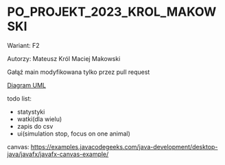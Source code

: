 # PO_PROJEKT_2023_KROL_MAKOWSKI

Wariant: F2 

Autorzy: 
Mateusz Król 
Maciej Makowski 

Gałąź main modyfikowana tylko przez pull request

[Diagram UML](UML_diagram.pdf)


todo list:
- statystyki
- watki(dla wielu)
- zapis do csv
- ui(simulation stop, focus on one animal)

canvas:
https://examples.javacodegeeks.com/java-development/desktop-java/javafx/javafx-canvas-example/
